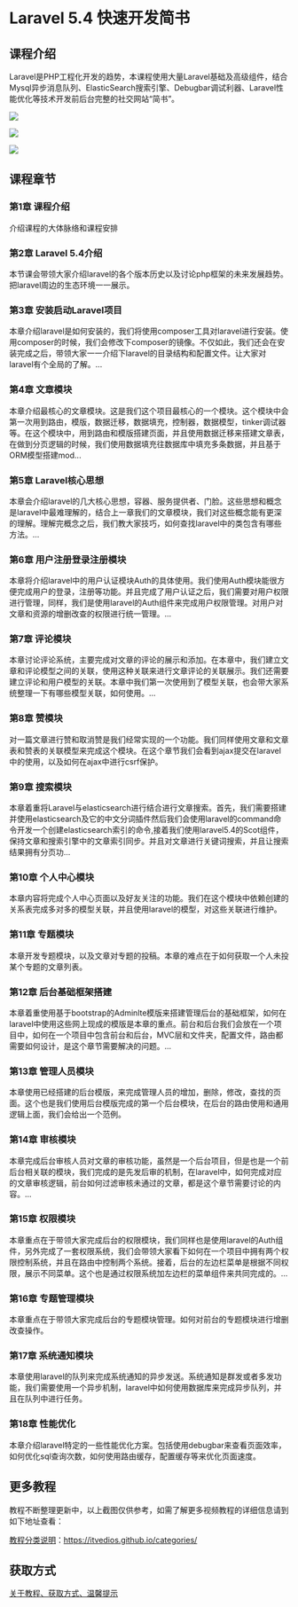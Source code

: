 # Laravel 5.4 快速开发简书

## 课程介绍

Laravel是PHP工程化开发的趋势，本课程使用大量Laravel基础及高级组件，结合Mysql异步消息队列、ElasticSearch搜索引擎、Debugbar调试利器、Laravel性能优化等技术开发前后台完整的社交网站“简书”。

![](http://oqn6ggw87.bkt.clouddn.com/Laravel5.4快速开发简书1.png)

<!--more-->

![](http://oqn6ggw87.bkt.clouddn.com/Laravel5.4快速开发简书2.png)

![](http://oqn6ggw87.bkt.clouddn.com/Laravel5.4快速开发简书3.png)

## 课程章节

### 第1章 课程介绍

介绍课程的大体脉络和课程安排

### 第2章 Laravel 5.4介绍

本节课会带领大家介绍laravel的各个版本历史以及讨论php框架的未来发展趋势。把laravel周边的生态环境一一展示。

### 第3章 安装启动Laravel项目

本章介绍laravel是如何安装的，我们将使用composer工具对laravel进行安装。使用composer的时候，我们会修改下composer的镜像。不仅如此，我们还会在安装完成之后，带领大家一一介绍下laravel的目录结构和配置文件。让大家对laravel有个全局的了解。...

### 第4章 文章模块

本章介绍最核心的文章模块。这是我们这个项目最核心的一个模块。这个模块中会第一次用到路由，模版，数据迁移，数据填充，控制器，数据模型，tinker调试器等。在这个模块中，用到路由和模版搭建页面，并且使用数据迁移来搭建文章表，在做到分页逻辑的时候，我们使用数据填充往数据库中填充多条数据，并且基于ORM模型搭建mod...

### 第5章 Laravel核心思想

本章会介绍laravel的几大核心思想，容器、服务提供者、门脸。这些思想和概念是laravel中最难理解的，结合上一章我们的文章模块，我们对这些概念能有更深的理解。理解完概念之后，我们教大家技巧，如何查找laravel中的类包含有哪些方法。...

### 第6章 用户注册登录注册模块

本章将介绍laravel中的用户认证模块Auth的具体使用。我们使用Auth模块能很方便完成用户的登录，注册等功能。并且完成了用户认证之后，我们需要对用户权限进行管理，同样，我们是使用laravel的Auth组件来完成用户权限管理。对用户对文章和资源的增删改查的权限进行统一管理。...

### 第7章 评论模块

本章讨论评论系统，主要完成对文章的评论的展示和添加。在本章中，我们建立文章和评论模型之间的关联，使用这种关联来进行文章评论的关联展示。我们还需要建立评论和用户模型的关联。本章中我们第一次使用到了模型关联，也会带大家系统整理一下有哪些模型关联，如何使用。...

### 第8章 赞模块

对一篇文章进行赞和取消赞是我们经常实现的一个功能。我们同样使用文章和文章表和赞表的关联模型来完成这个模块。在这个章节我们会看到ajax提交在laravel中的使用，以及如何在ajax中进行csrf保护。

### 第9章 搜索模块

本章着重将Laravel与elasticsearch进行结合进行文章搜索。首先，我们需要搭建并使用elasticsearch及它的中文分词插件然后我们会使用laravel的command命令开发一个创建elasticsearch索引的命令,接着我们使用laravel5.4的Scot组件，保持文章和搜索引擎中的文章索引同步。并且对文章进行关键词搜索，并且让搜索结果拥有分页功...

### 第10章 个人中心模块

本章内容将完成个人中心页面以及好友关注的功能。我们在这个模块中依赖创建的关系表完成多对多的模型关联，并且使用laravel的模型，对这些关联进行维护。

### 第11章 专题模块

本章开发专题模块，以及文章对专题的投稿。本章的难点在于如何获取一个人未投某个专题的文章列表。

### 第12章 后台基础框架搭建

本章着重使用基于bootstrap的Adminlte模版来搭建管理后台的基础框架，如何在laravel中使用这些网上现成的模版是本章的重点。前台和后台我们会放在一个项目中，如何在一个项目中包含前台和后台，MVC层和文件夹，配置文件，路由都需要如何设计，是这个章节需要解决的问题。...

### 第13章 管理人员模块

本章使用已经搭建的后台模版，来完成管理人员的增加，删除，修改，查找的页面。这个也是我们使用后台模版完成的第一个后台模块，在后台的路由使用和通用逻辑上面，我们会给出一个范例。

### 第14章 审核模块

本章完成后台审核人员对文章的审核功能，虽然是一个后台项目，但是也是一个前后台相关联的模块，我们完成的是先发后审的机制，在laravel中，如何完成对应的文章审核逻辑，前台如何过滤审核未通过的文章，都是这个章节需要讨论的内容。...

### 第15章 权限模块

本章重点在于带领大家完成后台的权限模块，我们同样也是使用laravel的Auth组件，另外完成了一套权限系统，我们会带领大家看下如何在一个项目中拥有两个权限控制系统，并且在路由中控制两个系统。接着，后台的左边栏菜单是根据不同权限，展示不同菜单。这个也是通过权限系统加左边栏的菜单组件来共同完成的。...

### 第16章 专题管理模块

本章重点在于带领大家完成后台的专题模块管理。如何对前台的专题模块进行增删改查操作。

### 第17章 系统通知模块

本章使用laravel的队列来完成系统通知的异步发送。系统通知是群发或者多发功能，我们需要使用一个异步机制，laravel中如何使用数据库来完成异步队列，并且在队列中进行任务。

### 第18章 性能优化

本章介绍laravel特定的一些性能优化方案。包括使用debugbar来查看页面效率，如何优化sql查询次数，如何使用路由缓存，配置缓存等来优化页面速度。

## 更多教程

教程不断整理更新中，以上截图仅供参考，如需了解更多视频教程的详细信息请到如下地址查看：

[教程分类说明](https://itvedios.github.io/categories/)：<https://itvedios.github.io/categories/>

## 获取方式

[关于教程、获取方式、温馨提示](https://itvedios.github.io/about/)
